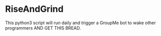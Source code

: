# RiseAndGrind
This python3 script will run daily and trigger a GroupMe bot to wake other programmers
AND GET THIS BREAD.